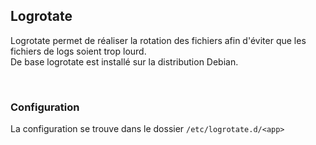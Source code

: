 ## Logrotate

Logrotate permet de réaliser la rotation des fichiers afin d'éviter que les fichiers de logs soient trop lourd.
<br/>
De base logrotate est installé sur la distribution Debian.

<br/>

### Configuration

La configuration se trouve dans le dossier <code>/etc/logrotate.d/\<app\></code>
